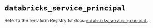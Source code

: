 # `databricks_service_principal`

Refer to the Terraform Registry for docs: [`databricks_service_principal`](https://registry.terraform.io/providers/databricks/databricks/1.75.0/docs/resources/service_principal).
